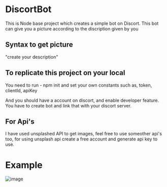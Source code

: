 
# DiscortBot

This is Node base project which creates a simple bot on Discort.
This bot can give you a picture according to the discription given by you 

## Syntax to get picture

"create your description"

## To replicate this project on your local
You need to run - npm init
and set your own constants such as, token, clientId, apiKey

And you should have a account on discort, and enable developer feature.
You have to create bot and link that with your discort server.


## For Api's

I have used unsplashed API to get images, feel free to use someother api's too, for using unsplash api create a free account and generate api key to use. 

# Example



![image](https://github.com/shubhamvgarg/discortBot/assets/48384772/5a5348c7-35bb-4117-970f-b372c3cb263d)
